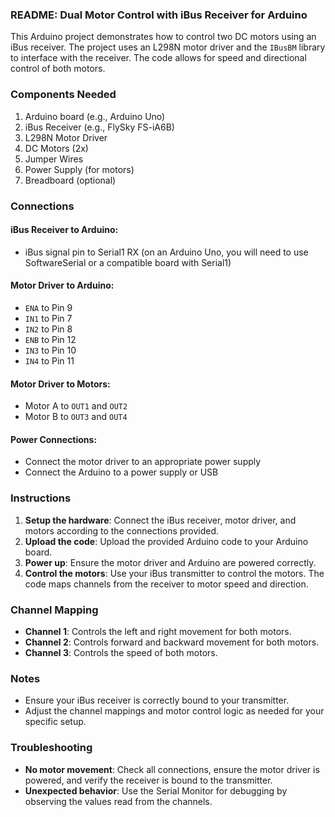 ### README: Dual Motor Control with iBus Receiver for Arduino

This Arduino project demonstrates how to control two DC motors using an iBus receiver. The project uses an L298N motor driver and the `IBusBM` library to interface with the receiver. The code allows for speed and directional control of both motors.

### Components Needed
1. Arduino board (e.g., Arduino Uno)
2. iBus Receiver (e.g., FlySky FS-iA6B)
3. L298N Motor Driver
4. DC Motors (2x)
5. Jumper Wires
6. Power Supply (for motors)
7. Breadboard (optional)

### Connections
#### iBus Receiver to Arduino:
   - iBus signal pin to Serial1 RX (on an Arduino Uno, you will need to use SoftwareSerial or a compatible board with Serial1)

#### Motor Driver to Arduino:
   - `ENA` to Pin 9
   - `IN1` to Pin 7
   - `IN2` to Pin 8
   - `ENB` to Pin 12
   - `IN3` to Pin 10
   - `IN4` to Pin 11

#### Motor Driver to Motors:
   - Motor A to `OUT1` and `OUT2`
   - Motor B to `OUT3` and `OUT4`

#### Power Connections:
   - Connect the motor driver to an appropriate power supply
   - Connect the Arduino to a power supply or USB

### Instructions
1. **Setup the hardware**: Connect the iBus receiver, motor driver, and motors according to the connections provided.
2. **Upload the code**: Upload the provided Arduino code to your Arduino board.
3. **Power up**: Ensure the motor driver and Arduino are powered correctly.
4. **Control the motors**: Use your iBus transmitter to control the motors. The code maps channels from the receiver to motor speed and direction.

### Channel Mapping
- **Channel 1**: Controls the left and right movement for both motors.
- **Channel 2**: Controls forward and backward movement for both motors.
- **Channel 3**: Controls the speed of both motors.

### Notes
- Ensure your iBus receiver is correctly bound to your transmitter.
- Adjust the channel mappings and motor control logic as needed for your specific setup.

### Troubleshooting
- **No motor movement**: Check all connections, ensure the motor driver is powered, and verify the receiver is bound to the transmitter.
- **Unexpected behavior**: Use the Serial Monitor for debugging by observing the values read from the channels.
 
